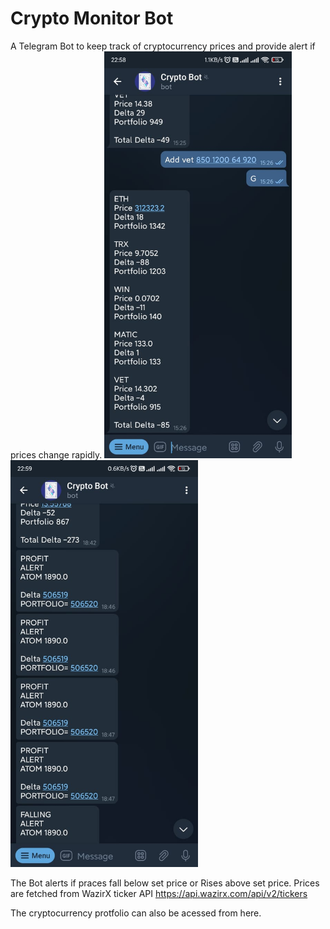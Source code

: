 # Crypto Monitor Bot

A Telegram Bot to keep track of cryptocurrency prices and
provide alert if prices change rapidly.
<img src="img11.jpeg" width=300> 
<img src="img22.jpeg" width=300>

The Bot alerts if praces fall below set price or Rises above set price.
Prices are fetched from WazirX ticker API  https://api.wazirx.com/api/v2/tickers


The cryptocurrency protfolio can also be acessed from here.
